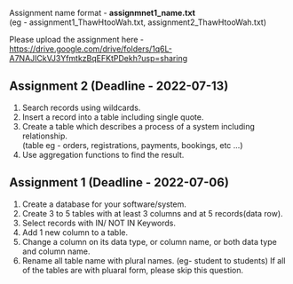 Assignment name format - **assignmnet1_name.txt**  
(eg - assignment1_ThawHtooWah.txt, assignment2_ThawHtooWah.txt)

Please upload the assignment here - https://drive.google.com/drive/folders/1q6L-A7NAJICkVJ3YfmtkzBqEFKtPDekh?usp=sharing

## Assignment 2 (Deadline - 2022-07-13)
1. Search records using wildcards.
2. Insert a record into a table including single quote.
3. Create a table which describes a process of a system including relationship.    
(table eg - orders, registrations, payments, bookings, etc ...)
4. Use aggregation functions to find the result.


## Assignment 1 (Deadline - 2022-07-06)
1. Create a database for your software/system.
2. Create 3 to 5 tables with at least 3 columns and at 5 records(data row). 
3. Select records with IN/ NOT IN Keywords.
4. Add 1 new column to a table.
5. Change a column on its data type, or column name, or both data type and column name.
6. Rename all table name with plural names. (eg- student to students)
   If all of the tables are with pluaral form, please skip this question.
